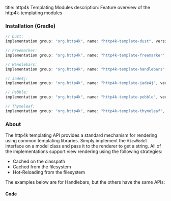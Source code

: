 title: http4k Templating Modules
description: Feature overview of the http4k-templating modules

### Installation (Gradle)

```groovy
// Dust: 
implementation group: "org.http4k", name: "http4k-template-dust", version: "4.25.1.0"

// Freemarker: 
implementation group: "org.http4k", name: "http4k-template-freemarker", version: "4.25.1.0"

// Handlebars: 
implementation group: "org.http4k", name: "http4k-template-handlebars", version: "4.25.1.0"

// Jade4j: 
implementation group: "org.http4k", name: "http4k-template-jade4j", version: "4.25.1.0"

// Pebble: 
implementation group: "org.http4k", name: "http4k-template-pebble", version: "4.25.1.0"

// Thymeleaf: 
implementation group: "org.http4k", name: "http4k-template-thymeleaf", version: "4.25.1.0"
```

### About
The http4k templating API provides a standard mechanism for rendering using common templating libraries. Simply implement the `ViewModel` interface on a model class and pass it to the renderer to get a string. All of the implementations support view rendering using the following strategies:

* Cached on the classpath
* Cached from the filesystem
* Hot-Reloading from the filesystem

The examples below are for Handlebars, but the others have the same APIs:

#### Code  [<img class="octocat"/>](https://github.com/http4k/http4k/blob/master/src/docs/guide/reference/templating/example.kt)

<script src="https://gist-it.appspot.com/https://github.com/http4k/http4k/blob/master/src/docs/guide/reference/templating/example.kt"></script>

[http4k]: https://http4k.org
